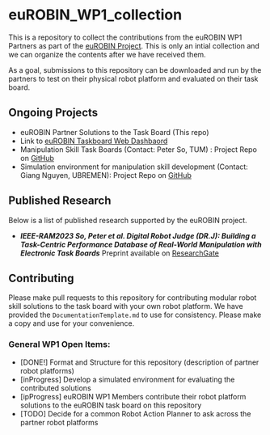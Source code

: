 # euROBIN_WP1_collection

This is a repository to collect the contributions from the euROBIN WP1 Partners as part of the [euROBIN Project](https://eurobin-project.eu/). This is only an intial collection and we can organize the contents after we have received them. 

As a goal, submissions to this repository can be downloaded and run by the partners to test on their physical robot platform and evaluated on their task board.

## Ongoing Projects
- euROBIN Partner Solutions to the Task Board (This repo)
- Link to [euROBIN Taskboard Web Dashbaord](https://cloud.kaaiot.com/wd-public/c1v9jqmgul2l1s47m6bg/dashboards/48362071-9535-4458-9655-e75311aa9e04/931cb10a-3044-49c8-8530-5ce0951e291b?public_id=4e4990d1-dcab-4f1a-b1a6-8648e87bc5ad)
- Manipulation Skill Task Boards (Contact: Peter So, TUM) : Project Repo on [GitHub](https://github.com/peterso/robotlearningblock)
- Simulation environment for manipulation skill development (Contact: Giang Nguyen, UBREMEN): Project Repo on [GitHub](https://github.com/Multiverse-Framework/Multiverse-Docker)

## Published Research 
Below is a list of published research supported by the euROBIN project. 
- ***IEEE-RAM2023 So, Peter et al. Digital Robot Judge (DR.J): Building a Task-Centric Performance Database of Real-World Manipulation with Electronic Task Boards*** Preprint available on [ResearchGate](https://www.researchgate.net/publication/375329709_Digital_Robot_Judge_DRJ_Building_a_Task-Centric_Performance_Database_of_Real-World_Manipulation_with_Electronic_Task_Boards?_sg%5B0%5D=m8FvxE1B-0BtSufK8VtHmqZbvp-91UaVoDX4xfSLjLWat5mlKrxk5Bhy0TkF6bu2H2eH2KkjD2t5DhVaHkL5NP_9QYQ9e4-bp2v2B6By.WnWg-CHU22lEOD9-sFxdppV7C590Q3bLI2J_KmAFSNwQc4n4NPWajTjKirABB7Z-wLt6G9VyZyXJnUw3Fx_pew&_tp=eyJjb250ZXh0Ijp7ImZpcnN0UGFnZSI6InByb2ZpbGUiLCJwYWdlIjoicHJvZmlsZSIsInByZXZpb3VzUGFnZSI6InByb2ZpbGUiLCJwb3NpdGlvbiI6InBhZ2VDb250ZW50In19)


## Contributing
Please make pull requests to this repository for contributing modular robot skill solutions to the task board with your own robot platform. We have provided the `DocumentationTemplate.md` to use for consistency. Please make a copy and use for your convenience. 


### General WP1 Open Items:
- [DONE!] Format and Structure for this repository (description of partner robot platforms)
- [inProgress] Develop a simulated environment for evaluating the contributed solutions 
- [ipProgress] euROBIN WP1 Members contribute their robot platform solutions to the euROBIN task board on this repository
- [TODO] Decide for a common Robot Action Planner to ask across the partner robot platforms